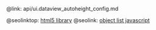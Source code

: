 @link: api/ui.dataview_autoheight_config.md

@seolinktop: [html5 library](https://webix.com)
@seolink: [object list javascript](https://webix.com/widget/list/)